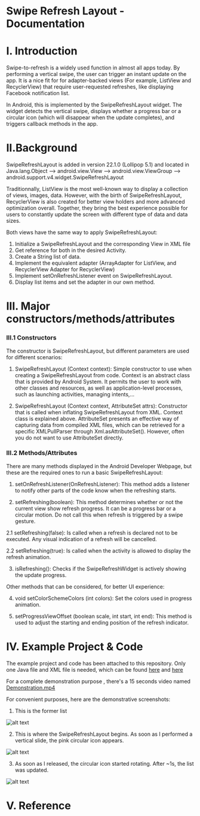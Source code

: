 # Swipe Refresh Layout - Documentation

# I. Introduction 

Swipe-to-refresh is a widely used function in almost all apps today. By performing a vertical swipe, the user can trigger an instant update on the app. It is a nice fit for for adapter-backed views (For example, ListView and RecyclerView) that require user-requested refreshes, like displaying Facebook notification list.

In Android, this is implemented by the SwipeRefreshLayout widget. The widget detects the vertical swipe, displays whether a progress bar or a circular icon (which will disappear when the update completes), and triggers callback methods in the app. 

# II.Background 

SwipeRefreshLayout is added in version 22.1.0 (Lollipop 5.1) and located in Java.lang.Object --> android.view.View --> android.view.ViewGroup --> android.support.v4.widget.SwipeRefreshLayout

Traditionnally, ListView is the most well-known way to display a collection of views, images, data. However, with the birth of SwipeRefreshLayout, RecyclerView is also created for better view holders and more advanced optimization overall. Together, they bring the best experience possible for users to constantly update the screen with different type of data and data sizes. 

Both views have the same way to apply SwipeRefreshLayout:
1. Initialize a SwipeRefreshLayout and the corresponding View in XML file
2. Get reference for both in the desired Activity.
3. Create a String list of data.
4. Implement the equivalent adapter (ArrayAdapter for ListView, and RecyclerView Adapter for RecyclerView)
5. Implement setOnRefreshListener event on SwipeRefreshLayout. 
6. Display list items and set the adapter in our own method.

# III. Major constructors/methods/attributes

### III.1 Constructors

The constructor is SwipeRefreshLayout, but different parameters are used for different scenarios:

1. SwipeRefreshLayout (Context context): Simple constructor to use when creating a SwipeRefreshLayout from code. Context is an abstract class that is provided by Android System. It permits the user to work with other classes and resources, as well as application-level processes, such as launching activities, managing intents,...

2. SwipeRefreshLayout (Context context, AttributeSet attrs): Constructor that is called when inflating SwipeRefreshLayout from XML. Context class is explained above. AttributeSet presents an effective way of capturing data from compiled XML files, which can be retrieved for a specific XMLPullParser through Xml.asAttributeSet(). However, often you do not want to use AttributeSet directly.

### III.2 Methods/Attributes

There are many methods displayed in the Android Developer Webpage, but these are the required ones to run a basic SwipeRefreshLayout:

1. setOnRefreshListener(OnRefreshListener): This method adds a listener to notify other parts of the code know when the refreshing starts.

2. setRefreshing(boolean): This method determines whether or not the current view show refresh progress. It can be a progress bar or a circular motion. Do not call this when refresh is triggered by a swipe gesture.

 2.1 setRefreshing(false): Is called when a refresh is declared not to be executed. Any visual indication of a refresh will be cancelled.

 2.2 setRefreshing(true): Is called when the activity is allowed to display the refresh animation.

3. isRefreshing(): Checks if the SwipeRefreshWidget is actively showing the update progress. 

Other methods that can be considered, for better UI experience:

4. void setColorSchemeColors (int colors): Set the colors used in progress animation. 

5. setProgressViewOffset (boolean scale, int start, int end): This method is used to adjust the starting and ending position of the refresh indicator. 

# IV. Example Project & Code

The example project and code has been attached to this repository. Only one Java file and XML file is needed, which can be found <a href="https://raw.githubusercontent.com/ngtrangminhduc/SwipeRefreshLayout/master/app/src/main/java/com/example/ducnguyen/swiperefreshlayoutcode/MainActivity.java">here</a> and <a href="https://raw.githubusercontent.com/ngtrangminhduc/SwipeRefreshLayout/master/app/src/main/res/layout/activity_main.xml">here</a>

For a complete demonstration purpose , there's a 15 seconds video named <a href="https://raw.githubusercontent.com/ngtrangminhduc/SwipeRefreshLayout/master/Demonstration.mp4">Demonstration.mp4</a>  

For convenient purposes, here are the demonstrative screenshots:

1. This is the former list

![alt text](https://github.com/ngtrangminhduc/SwipeRefreshLayout/blob/master/Screenshot_1.png)

2. This is where the SwipeRefreshLayout begins. As soon as I performed a vertical slide, the pink circular icon appears.

![alt text](https://github.com/ngtrangminhduc/SwipeRefreshLayout/blob/master/Screenshot_2.png)

3. As soon as I released, the circular icon started rotating. After ~1s, the list was updated.

![alt text](https://github.com/ngtrangminhduc/SwipeRefreshLayout/blob/master/Screenshot_3.png)


# V. Reference

